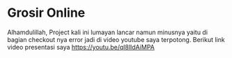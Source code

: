 # Grosir Online
Alhamdulillah, Project kali ini lumayan lancar namun minusnya yaitu di bagian checkout nya error jadi di video youtube saya terpotong. Berikut link video presentasi saya
https://youtu.be/ql8lIdAiMPA

